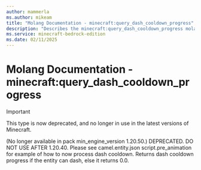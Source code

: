 ```yaml
---
author: mammerla
ms.author: mikeam
title: "Molang Documentation - minecraft:query_dash_cooldown_progress"
description: "Describes the minecraft:query_dash_cooldown_progress molang"
ms.service: minecraft-bedrock-edition
ms.date: 02/11/2025 
---
```


# Molang Documentation - minecraft:query_dash_cooldown_progress

> [!IMPORTANT]
> This type is now deprecated, and no longer in use in the latest versions of Minecraft.

(No longer available in pack min_engine_version 1.20.50.) DEPRECATED. DO NOT USE AFTER 1.20.40. Please see camel.entity.json script.pre_animation for example of how to now process dash cooldown. Returns dash cooldown progress if the entity can dash, else it returns 0.0.
